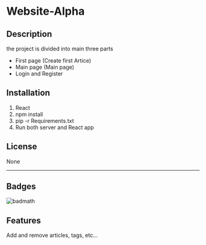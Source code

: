 # Website-Alpha

## Description

the project is divided into main three parts

- First page (Create first Artice)
- Main page (Main page)
- Login and Register

## Installation

1. React
2. npm install
2. pip -r Requirements.txt
3. Run both server and React app

## License

None

---


## Badges

![badmath](https://img.shields.io/github/languages/top/lernantino/badmath)

## Features

Add and remove articles, tags, etc...
